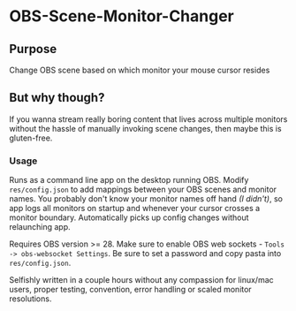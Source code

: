 # OBS-Scene-Monitor-Changer
## Purpose 
Change OBS scene based on which monitor your mouse cursor resides

## But why though?
If you wanna stream really boring content that lives across multiple monitors without the hassle of manually invoking scene changes, then maybe this is gluten-free.

### Usage
Runs as a command line app on the desktop running OBS. Modify `res/config.json` to add mappings between your OBS scenes and monitor names. You probably don't know your monitor names off hand _(I didn't)_, so app logs all monitors on startup and whenever your cursor crosses a monitor boundary. Automatically picks up config changes without relaunching app.

Requires OBS version >= 28. Make sure to enable OBS web sockets - `Tools -> obs-websocket Settings`. Be sure to set a password and copy pasta into `res/config.json`.

Selfishly written in a couple hours without any compassion for linux/mac users, proper testing, convention, error handling or scaled monitor resolutions.